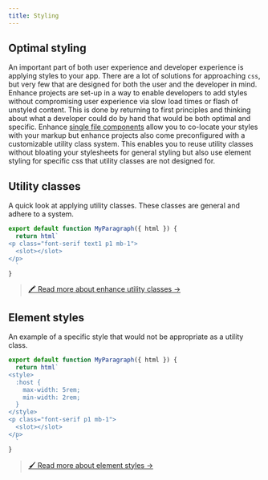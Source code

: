 ```yaml
---
title: Styling
---
```


## Optimal styling
An important part of both user experience and developer experience is applying styles to your app. There are a lot of solutions for approaching `css`, but very few that are designed for both the user and the developer in mind. Enhance projects are set-up in a way to enable developers to add styles without compromising user experience via slow load times or flash of unstyled content. This is done by returning to first principles and thinking about what a developer could do by hand that would be both optimal and specific. Enhance [single file components](/docs/learn/concepts/single-file-components) allow you to co-locate your styles with your markup but enhance projects also come preconfigured with a customizable utility class system. This enables you to reuse utility classes without bloating your stylesheets for general styling but also use element styling for specific css that utility classes are not designed for.

## Utility classes
A quick look at applying utility classes.
These classes are general and adhere to a system.
```javascript
export default function MyParagraph({ html }) {
  return html`
<p class="font-serif text1 p1 mb-1">
  <slot></slot>
</p>
  `
}
```
> [🖍  Read more about enhance utility classes →](/docs/learn/practices/styling/utility-classes)

## Element styles
An example of a specific style that would not be appropriate as a utility class.
```javascript
export default function MyParagraph({ html }) {
  return html`
<style>
  :host {
    max-width: 5rem;
    min-width: 2rem;
  }
</style>
<p class="font-serif p1 mb-1">
  <slot></slot>
</p>
  `
}
```
> [🖌  Read more about element styles →](/docs/learn/practices/styling/element-styles)

